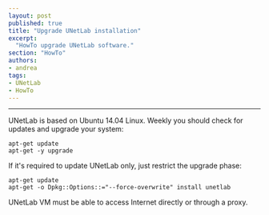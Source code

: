 ```yaml
---
layout: post
published: true
title: "Upgrade UNetLab installation"
excerpt:
  "HowTo upgrade UNetLab software."
section: "HowTo"
authors:
- andrea
tags:
- UNetLab
- HowTo
---
```

---
UNetLab is based on Ubuntu 14.04 Linux. Weekly you should check for updates and upgrade your system:

~~~
apt-get update
apt-get -y upgrade
~~~

If it's required to update UNetLab only, just restrict the upgrade phase:

~~~
apt-get update
apt-get -o Dpkg::Options::="--force-overwrite" install unetlab
~~~

UNetLab VM must be able to access Internet directly or through a proxy.
